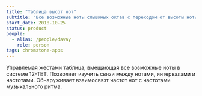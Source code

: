 ```yaml
---
title: "Таблица высот нот"
subtitle: "Все возможные ноты слышимых октав с переходом от высоты ноты к темпу биений в диапазоне ультранизких частот."
start_date: 2018-10-25
status: product
people:
  - alias: /people/davay
    role: person
tags: chromatone-apps
---
```


Управлемая жестами таблица, вмещающая все возможные ноты в системе 12-ТЕТ. Позволяет изучить связи между нотами, интервалами и частотами. Обнаруживает взаимосвязт частот нот с частотами музыкального ритма.
